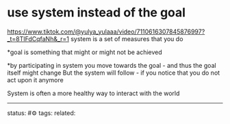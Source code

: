 # use system instead of the goal
https://www.tiktok.com/@yulya_yulaaa/video/7110616307845876997?_t=8TIFdCqfaNh&_r=1
system is a set of measures that you do 

*goal is something that might or might not be achieved

*by participating in system you move towards the goal - and thus the goal itself might change 
But the system will follow - if you notice that you do not act upon it anymore

System is often a more healthy way to interact with the world


---
status: #⚙️ 
tags: 
related: 
